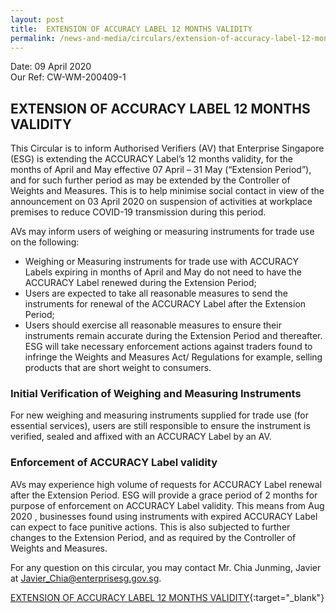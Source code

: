 ```yaml
---
layout: post
title:  EXTENSION OF ACCURACY LABEL 12 MONTHS VALIDITY
permalink: /news-and-media/circulars/extension-of-accuracy-label-12-months-validity/
---
```


Date: 09 April 2020\
Our Ref: CW-WM-200409-1

## EXTENSION OF ACCURACY LABEL 12 MONTHS VALIDITY

This Circular is to inform Authorised Verifiers (AV) that Enterprise Singapore (ESG) is extending the ACCURACY Label’s 12 months validity, 
for the months of April and May effective 07 April – 31 May (“Extension Period”), and for such further period as may be extended by the Controller 
of Weights and Measures. This is to help minimise social contact in view of the announcement on 03 April 2020 on suspension of activities at 
workplace premises to reduce COVID-19 transmission during this period.

AVs may inform users of weighing or measuring instruments for trade use on the following:
- Weighing or Measuring instruments for trade use with ACCURACY Labels expiring in months of April and May do not need to have the ACCURACY Label 
renewed during the Extension Period;
- Users are expected to take all reasonable measures to send the instruments for renewal of the ACCURACY Label after the Extension Period;
- Users should exercise all reasonable measures to ensure their instruments remain accurate during the Extension Period and thereafter. 
ESG will take necessary enforcement actions against traders found to infringe the Weights and Measures Act/ Regulations for example, selling products
that are short weight to consumers.

### Initial Verification of Weighing and Measuring Instruments
For new weighing and measuring instruments supplied for trade use (for essential services), users are still responsible to ensure the instrument is
verified, sealed and affixed with an ACCURACY Label by an AV.

### Enforcement of ACCURACY Label validity
AVs may experience high volume of requests for ACCURACY Label renewal after the Extension Period. ESG will provide a grace period of 2 months for 
purpose of enforcement on ACCURACY Label validity. This means from Aug 2020 , businesses found using instruments with expired ACCURACY Label can 
expect to face punitive actions. This is also subjected to further changes to the Extension Period, and as required by the Controller of 
Weights and Measures.

For any question on this circular, you may contact Mr. Chia Junming, Javier at <Javier_Chia@enterprisesg.gov.sg>.

[EXTENSION OF ACCURACY LABEL 12 MONTHS VALIDITY](/files/circulars/circular-cw-wm-200409-1-extension-of-accuracy-label-12-months-validity.pdf){:target="_blank"}


